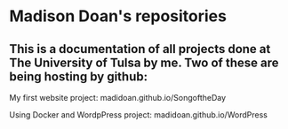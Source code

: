 # Madison Doan's repositories
## This is a documentation of all projects done at The University of Tulsa by me. Two of these are being hosting by github: 
My first website project:
  madidoan.github.io/SongoftheDay
  
Using Docker and WordpPress project:
  madidoan.github.io/WordPress



